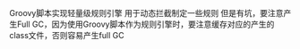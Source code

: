 Groovy脚本实现轻量级规则引擎
用于动态拦截制定一些规则
但是有坑，要注意产生Full GC，因为使用Groovy脚本作为规则引擎时，要注意缓存对应的产生的class文件，否则容易产生full GC



